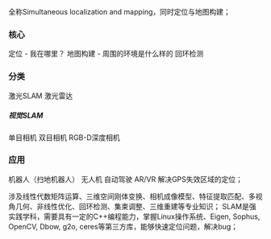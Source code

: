 全称Simultaneous localization and mapping，同时定位与地图构建；
### 核心
定位 - 我在哪里？
地图构建 - 周围的环境是什么样的
回环检测
### 分类
激光SLAM
激光雷达
##### 视觉SLAM
单目相机
双目相机
RGB-D深度相机
### 应用
机器人（扫地机器人）
无人机
自动驾驶
AR/VR
解决GPS失效区域的定位；

涉及线性代数矩阵运算、三维空间刚体变换、相机成像模型、特征提取匹配、多视角几何、非线性优化、回环检测、集束调整、三维重建等专业知识；
SLAM是强实践学科，需要具有一定的C++编程能力，掌握Linux操作系统、Eigen, Sophus, OpenCV, Dbow, g2o, ceres等第三方库，能够快速定位问题，解决bug；
